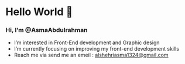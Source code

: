 # Hello World 👋



### Hi, I’m @AsmaAbdulrahman
-  I’m interested in Front-End development and Graphic design
-  I’m currently focusing on improving my front-end development skills
-  Reach me via send me an emeil : alshehriasma1324@gmail.com

<!--
**AsmaAbdulrahman/AsmaAbdulrahman** is a ✨ _special_ ✨ repository because its `README.md` (this file) appears on your GitHub profile.

Here are some ideas to get you started:

- 🔭 I’m currently working on ...
- 🌱 I’m currently learning ...
- 👯 I’m looking to collaborate on ...
- 🤔 I’m looking for help with ...
- 💬 Ask me about ...
- 📫 How to reach me: ...
- 😄 Pronouns: ...
- ⚡ Fun fact: ...
-->

